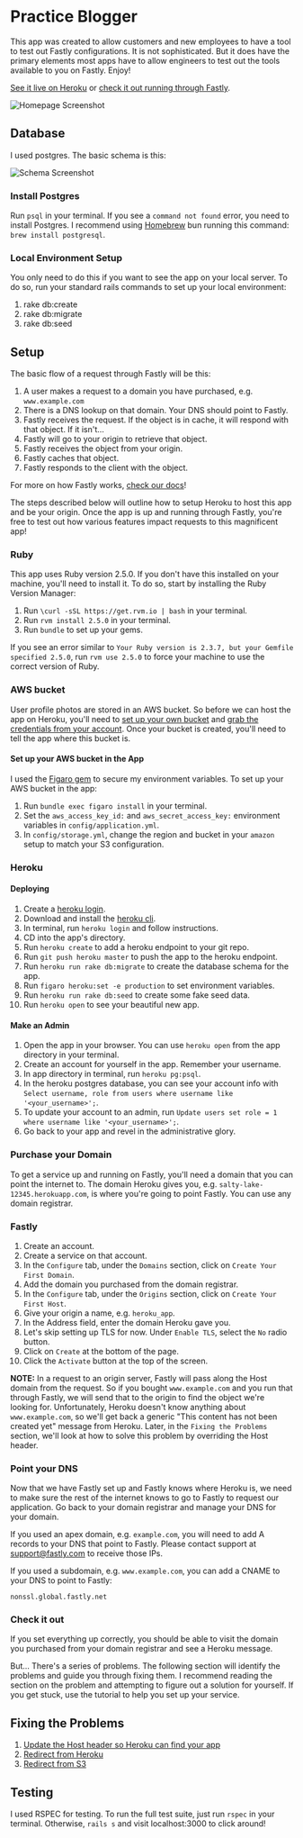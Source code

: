 # Practice Blogger

This app was created to allow customers and new employees to have a tool to test out Fastly configurations. It is not sophisticated. But it does have the primary elements most apps have to allow engineers to test out the tools available to you on Fastly. Enjoy!

[See it live on Heroku](https://sleepy-lake-50116.herokuapp.com/) or [check it out running through Fastly](http://practice-blogger.com).

![Homepage Screenshot](https://github.com/squeemishly/practice_blogger/blob/master/app/assets/images/app_screenshots/practice-blogger-home.png)

## Database

I used postgres. The basic schema is this:

![Schema Screenshot](https://github.com/squeemishly/practice_blogger/blob/master/app/assets/images/app_screenshots/schema.png)

### Install Postgres

Run `psql` in your terminal. If you see a `command not found` error, you need to install Postgres. I recommend using [Homebrew](https://brew.sh/) bun running this command: `brew install postgresql`.

### Local Environment Setup

You only need to do this if you want to see the app on your local server. To do so, run your standard rails commands to set up your local environment:

1. rake db:create
1. rake db:migrate
1. rake db:seed

## Setup

The basic flow of a request through Fastly will be this:

1. A user makes a request to a domain you have purchased, e.g. `www.example.com`
1. There is a DNS lookup on that domain. Your DNS should point to Fastly.
1. Fastly receives the request. If the object is in cache, it will respond with that object. If it isn't...
1. Fastly will go to your origin to retrieve that object.
1. Fastly receives the object from your origin.
1. Fastly caches that object.
1. Fastly responds to the client with the object.

For more on how Fastly works, [check our docs](https://docs.fastly.com/guides/basic-setup/getting-started-with-fastly)!

The steps described below will outline how to setup Heroku to host this app and be your origin. Once the app is up and running through Fastly, you're free to test out how various features impact requests to this magnificent app!

### Ruby

This app uses Ruby version 2.5.0. If you don't have this installed on your machine, you'll need to install it. To do so, start by installing the Ruby Version Manager:

1. Run `\curl -sSL https://get.rvm.io | bash` in your terminal.
1. Run `rvm install 2.5.0` in your terminal.
1. Run `bundle` to set up your gems.

If you see an error similar to `Your Ruby version is 2.3.7, but your Gemfile specified 2.5.0`, run `rvm use 2.5.0` to force your machine to use the correct version of Ruby.

### AWS bucket

User profile photos are stored in an AWS bucket. So before we can host the app on Heroku, you'll need to [set up your own bucket](https://docs.aws.amazon.com/AmazonS3/latest/user-guide/create-bucket.html) and [grab the credentials from your account](https://aws.amazon.com/blogs/security/wheres-my-secret-access-key/). Once your bucket is created, you'll need to tell the app where this bucket is.

#### Set up your AWS bucket in the App

I used the [Figaro gem](https://github.com/laserlemon/figaro) to secure my environment variables. To set up your AWS bucket in the app:

1. Run `bundle exec figaro install` in your terminal.
1. Set the `aws_access_key_id:` and `aws_secret_access_key:` environment variables in `config/application.yml`.
1. In `config/storage.yml`, change the region and bucket in your `amazon` setup to match your S3 configuration.

### Heroku

#### Deploying

1. Create a [heroku login](https://id.heroku.com/login).
1. Download and install the [heroku cli](https://devcenter.heroku.com/articles/heroku-cli#download-and-install).
1. In terminal, run `heroku login` and follow instructions.
1. CD into the app's directory.
1. Run `heroku create` to add a heroku endpoint to your git repo.
1. Run `git push heroku master` to push the app to the heroku endpoint.
1. Run `heroku run rake db:migrate` to create the database schema for the app.
1. Run `figaro heroku:set -e production` to set environment variables.
1. Run `heroku run rake db:seed` to create some fake seed data.
1. Run `heroku open` to see your beautiful new app.

#### Make an Admin

1. Open the app in your browser. You can use `heroku open` from the app directory in your terminal.
1. Create an account for yourself in the app. Remember your username.
1. In app directory in terminal, run `heroku pg:psql`.
1. In the heroku postgres database, you can see your account info with `Select username, role from users where username like '<your_username>';`.
1. To update your account to an admin, run `Update users set role = 1 where username like '<your_username>';`.
1. Go back to your app and revel in the administrative glory.

### Purchase your Domain

To get a service up and running on Fastly, you'll need a domain that you can point the internet to. The domain Heroku gives you, e.g. `salty-lake-12345.herokuapp.com`, is where you're going to point Fastly. You can use any domain registrar.

### Fastly

1. Create an account.
1. Create a service on that account.
1. In the `Configure` tab, under the `Domains` section, click on `Create Your First Domain`.
1. Add the domain you purchased from the domain registrar.
1. In the `Configure` tab, under the `Origins` section, click on `Create Your First Host`.
1. Give your origin a name, e.g. `heroku_app`.
1. In the Address field, enter the domain Heroku gave you.
1. Let's skip setting up TLS for now. Under `Enable TLS`, select the `No` radio button.
1. Click on `Create` at the bottom of the page.
1. Click the `Activate` button at the top of the screen.

**NOTE:** In a request to an origin server, Fastly will pass along the Host domain from the request. So if you bought `www.example.com` and you run that through Fastly, we will send that to the origin to find the object we're looking for. Unfortunately, Heroku doesn't know anything about `www.example.com`, so we'll get back a generic "This content has not been created yet" message from Heroku. Later, in the `Fixing the Problems` section, we'll look at how to solve this problem by overriding the Host header.

### Point your DNS

Now that we have Fastly set up and Fastly knows where Heroku is, we need to make sure the rest of the internet knows to go to Fastly to request our application. Go back to your domain registrar and manage your DNS for your domain.

If you used an apex domain, e.g. `example.com`, you will need to add A records to your DNS that point to Fastly. Please contact support at support@fastly.com to receive those IPs.

If you used a subdomain, e.g. `www.example.com`, you can add a CNAME to your DNS to point to Fastly:

```
nonssl.global.fastly.net
```

### Check it out

If you set everything up correctly, you should be able to visit the domain you purchased from your domain registrar and see a Heroku message.

But... There's a series of problems. The following section will identify the problems and guide you through fixing them. I recommend reading the section on the problem and attempting to figure out a solution for yourself. If you get stuck, use the tutorial to help you set up your service.

## Fixing the Problems

1. [Update the Host header so Heroku can find your app](/readmes/update_the_host.md)
1. [Redirect from Heroku](/readmes/heroku_redirect.md)
1. [Redirect from S3](/readmes/s3_redirect.md)

## Testing

I used RSPEC for testing. To run the full test suite, just run `rspec` in your terminal. Otherwise, `rails s` and visit localhost:3000 to click around!

